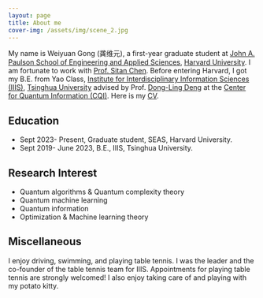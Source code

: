 ```yaml
---
layout: page
title: About me
cover-img: /assets/img/scene_2.jpg
---
```


My name is Weiyuan Gong (龚维元), a first-year graduate student at [John A. Paulson School of Engineering and Applied Sciences](https://seas.harvard.edu/), [Harvard University](https://www.harvard.edu/). I am fortunate to work with [Prof. Sitan Chen](https://sitanchen.com/). Before entering Harvard, I got my B.E. from Yao Class, [Institute for Interdisciplinary Information Sciences (IIIS)](https://iiis.tsinghua.edu.cn/), [Tsinghua University](https://www.tsinghua.edu.cn/en/) advised by Prof. [Dong-Ling Deng](https://iiis.tsinghua.edu.cn/en/dengdl/) at the [Center for Quantum Information (CQI)](https://cqi.tsinghua.edu.cn/). Here is my [CV](assets/files/CV_WG_4_24.pdf).


## Education

- Sept 2023- Present, Graduate student, SEAS, Harvard University.
- Sept 2019- June 2023, B.E., IIIS, Tsinghua University.

## Research Interest

- Quantum algorithms & Quantum complexity theory
- Quantum machine learning
- Quantum information
- Optimization & Machine learning theory

## Miscellaneous

I enjoy driving, swimming, and playing table tennis. I was the leader and the co-founder of the table tennis team for IIIS. Appointments for playing table tennis are strongly welcomed! I also enjoy taking care of and playing with my potato kitty.
